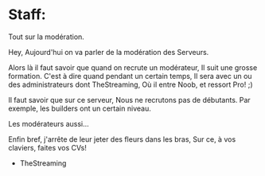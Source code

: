 Staff:
=====

Tout sur la modération.

Hey, 
Aujourd'hui on va parler de la modération des Serveurs.

Alors là il faut savoir que quand on recrute un modérateur,
Il suit une grosse formation.
C'est à dire quand pendant un certain temps, 
Il sera avec un ou des administrateurs dont TheStreaming,
Où il entre Noob, et ressort Pro! ;)

Il faut savoir que sur ce serveur,
Nous ne recrutons pas de débutants.
Par exemple, les builders ont un certain niveau.

Les modérateurs aussi...

Enfin bref, j'arrête de leur jeter des fleurs dans les bras,
Sur ce, à vos claviers, faites vos CVs!

 - TheStreaming
